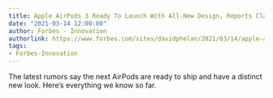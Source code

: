 ```yaml
---
title: Apple AirPods 3 Ready To Launch With All-New Design, Reports Claim
date: "2021-03-14 12:00:00"
author: Forbes - Innovation
authorlink: https://www.forbes.com/sites/davidphelan/2021/03/14/apple-airpods-3-ready-to-launch-with-all-new-design-reports-claim-release-date-new-photos-leak/
tags:
- Forbes-Innovation
---
```

The latest rumors say the next AirPods are ready to ship and have a distinct new look. Here’s everything we know so far.
